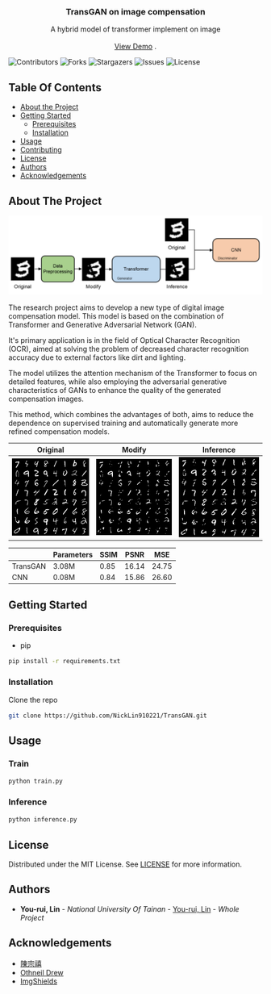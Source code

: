<br/>
<p align="center">
  <h3 align="center">TransGAN on image compensation</h3>

  <p align="center">
    A hybrid model of transformer implement on image
    <br/>
    <br/>
    <a href="https://dearestbee.tplinkdns.com/demo">View Demo</a>
    .
  </p>
</p>

![Contributors](https://img.shields.io/github/contributors/NickLin910221/TransGAN?color=dark-green) ![Forks](https://img.shields.io/github/forks/NickLin910221/TransGAN?style=social) ![Stargazers](https://img.shields.io/github/stars/NickLin910221/TransGAN?style=social) ![Issues](https://img.shields.io/github/issues/NickLin910221/TransGAN) ![License](https://img.shields.io/github/license/NickLin910221/TransGAN) 

## Table Of Contents

* [About the Project](#about-the-project)
* [Getting Started](#getting-started)
  * [Prerequisites](#prerequisites)
  * [Installation](#installation)
* [Usage](#usage)
* [Contributing](#contributing)
* [License](#license)
* [Authors](#authors)
* [Acknowledgements](#acknowledgements)

## About The Project

![Screen Shot](images/Overall_Architecture.png)

The research project aims to develop a new type of digital image compensation model. This model is based on the combination of Transformer and Generative Adversarial Network (GAN). 

It's primary application is in the field of Optical Character Recognition (OCR), aimed at solving the problem of decreased character recognition accuracy due to external factors like dirt and lighting. 

The model utilizes the attention mechanism of the Transformer to focus on detailed features, while also employing the adversarial generative characteristics of GANs to enhance the quality of the generated compensation images. 

This method, which combines the advantages of both, aims to reduce the dependence on supervised training and automatically generate more refined compensation models.

|Original|Modify|Inference|
|-----|--------|--------|
|![Original](inference/2023-11-08T11:57:02/original.png)|![Modify](inference/2023-11-08T11:57:02/modify.png)|![Inference](inference/2023-11-08T11:57:02/inference.png)|

||Parameters|SSIM|PSNR|MSE|
|-----|--------|--------|--------|--------|
|TransGAN|3.08M|0.85|16.14|24.75|
|CNN|0.08M|0.84|15.86|26.60|

## Getting Started
### Prerequisites

* pip

```sh
pip install -r requirements.txt
```

### Installation

Clone the repo

```sh
git clone https://github.com/NickLin910221/TransGAN.git
```

## Usage

### Train
```sh
python train.py
```

### Inference
```sh
python inference.py
```

## License

Distributed under the MIT License. See [LICENSE](https://github.com/NickLin910221/TransGAN/blob/main/LICENSE.md) for more information.

## Authors

* **You-rui, Lin** - *National University Of Tainan* - [You-rui, Lin](https://github.com/NickLin910221/) - *Whole Project*

## Acknowledgements

* [陳宗禧](https://home.nutn.edu.tw/chents/index-c.html)
* [Othneil Drew](https://github.com/othneildrew/Best-README-Template)
* [ImgShields](https://shields.io/)
